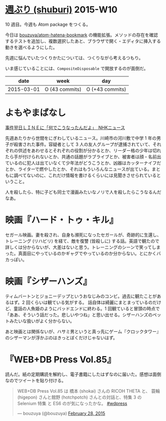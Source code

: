 # [週ぶり (shuburi)][shuburi] 2015-W10

10 週目。今週も Atom package をつくる。

今日は [bouzuya/atom-hatena-bookmark][] の機能拡張。メソッドの存在を確認するテストを追加し、複数選択したあと、ブラウザで開く・エディタに挿入する動きを選べるようにした。

先週に悩んでいたつくりかたについては、つくりながら考えるつもり。

いま感じていることには、`CompositeDisposable` で開放するのが面倒だ。

date       | week            | day
-----------|-----------------|-----------------
2015-03-01 | O (43 commits)  | O (+43 commits)

# よもやまばなし

[事件翌日ＬＩＮＥに「何でこうなったんだよ」　NHKニュース](http://www3.nhk.or.jp/news/html/20150301/k10010000711000.html)

先週あたりから世間をにぎわしているニュース。川崎市の河川敷で中学 1 年の男子が殺害された事件。容疑者として 3 人の友人グループが逮捕されていて、それぞれの供述をあわせるとそれぞれの役割が分かるとか、リーダー格の少年は切れたら手が付けられないとか、共通の話題がラブライブとか、被害者は顔・名前出ているのに犯人は出ていなくて少年法がどうこうとか、凶器はカッターナイフだとか、ライターで燃やしたとか、それはもういろんなニュースが出ている。まともに調べてないのに、これだけ情報を書けるくらいには見聞きさせられているということ。

人を殺したら、特に子ども同士で漫画みたいなノリで人を殺したらこうなるんだなあ。

# 映画『ハード・トゥ・キル』

セガール映画。妻を殺され、自身も瀕死になったセガールが、奇跡的に生還し、トレーニング (リハビリ) を経て、敵を復讐 (皆殺しに) する話。英語で観たので詳しくは分からないが、大差はないと思う。トレーニングのシーンで笑ってしまった。真面目にやっているのかギャグでやっているのか分からない。とにかくバカっぽい。

# 映画『シザーハンズ』

ティムバートンとジョニーデップというおなじみのコンビ。過去に観たことがあるはず。2 回くらいは観ている気がする。 話自体は綺麗にまとまっているのだけど、童話の人魚姫のようにバッドエンドに終わる。1 回観ていると冒頭の時点で「ああ、そういう話だった。悲しいやつね」と思い出せる。シザーハンズのペットみたいな扱いがよく分からない。

あと映画とは関係ないが、ハサミ男というと真っ先にゲーム『クロックタワー』のシザーマンが浮かぶのはきっとぼくだけじゃないはず。

# 『WEB+DB Press Vol.85』

読んだ。紙の定期購読を解約し、電子書籍にしたはずなのに届いた。感想は面倒なのでツイートを貼り付ける。

<blockquote class="twitter-tweet" data-partner="tweetdeck"><p>WEB+DB Press Vol.85 は 橋本 (shokai) さんの RICOH THETA と、 蓑輪 (higepon) さんと館野 (hotchpotch) さんとの対話と、特集 3 の Selenium 特集 と ES6 のが気になったかな。 <a href="https://twitter.com/hashtag/wdpress?src=hash">#wdpress</a></p>&mdash; bouzuya (@bouzuya) <a href="https://twitter.com/bouzuya/status/571668714757627904">February 28, 2015</a></blockquote>
<script async src="//platform.twitter.com/widgets.js" charset="utf-8"></script>


[bouzuya/atom-hatena-bookmark]: https://github.com/bouzuya/atom-hatena-bookmark
[shuburi]: http://shuburi.org
